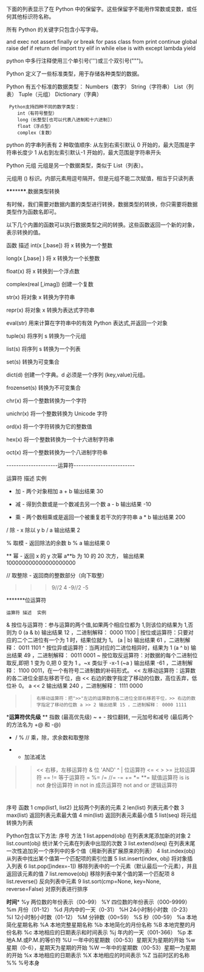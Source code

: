 下面的列表显示了在 Python 中的保留字。这些保留字不能用作常数或变数，或任何其他标识符名称。

所有 Python 的关键字只包含小写字母。

and exec not
assert finally or
break for pass
class from print
continue global raise
def if return
del import try
elif in while
else is with
except lambda yield

python 中多行注释使用三个单引号(''')或三个双引号(""")。

Python 定义了一些标准类型，用于存储各种类型的数据。

Python 有五个标准的数据类型：
Numbers（数字）
String（字符串）
List（列表）
Tuple（元组）
Dictionary（字典）

     Python支持四种不同的数字类型：
        int（有符号整型）
        long（长整型[也可以代表八进制和十六进制]）
        float（浮点型）
        complex（复数）

python 的字串列表有 2 种取值顺序:
从左到右索引默认 0 开始的，最大范围是字符串长度少 1
从右到左索引默认-1 开始的，最大范围是字符串开头

Python 元组
元组是另一个数据类型，类似于 List（列表）。

元组用 () 标识。内部元素用逗号隔开。但是元组不能二次赋值，相当于只读列表

**\*\***\*\*\***\*\***.数据类型转换

有时候，我们需要对数据内置的类型进行转换，数据类型的转换，你只需要将数据类型作为函数名即可。

以下几个内置的函数可以执行数据类型之间的转换。这些函数返回一个新的对象，表示转换的值。

函数 描述
int(x [,base]) 将 x 转换为一个整数

long(x [,base] ) 将 x 转换为一个长整数

float(x) 将 x 转换到一个浮点数

complex(real [,imag]) 创建一个复数

str(x) 将对象 x 转换为字符串

repr(x) 将对象 x 转换为表达式字符串

eval(str) 用来计算在字符串中的有效 Python 表达式,并返回一个对象

tuple(s) 将序列 s 转换为一个元组

list(s) 将序列 s 转换为一个列表

set(s) 转换为可变集合

dict(d) 创建一个字典。d 必须是一个序列 (key,value)元组。

frozenset(s) 转换为不可变集合

chr(x) 将一个整数转换为一个字符

unichr(x) 将一个整数转换为 Unicode 字符

ord(x) 将一个字符转换为它的整数值

hex(x) 将一个整数转换为一个十六进制字符串

oct(x) 将一个整数转换为一个八进制字符串

---------------------运算符-------------------------

运算符 描述 实例

- 加 - 两个对象相加 a + b 输出结果 30

* 减 - 得到负数或是一个数减去另一个数 a - b 输出结果 -10

- 乘 - 两个数相乘或是返回一个被重复若干次的字符串 a \* b 输出结果 200

/ 除 - x 除以 y b / a 输出结果 2

% 取模 - 返回除法的余数 b % a 输出结果 0

** 幂 - 返回 x 的 y 次幂 a**b 为 10 的 20 次方， 输出结果 100000000000000000000

// 取整除 - 返回商的整数部分（向下取整）

> > > 9//2
> > > 4
> > > -9//2
> > > -5

**\*\*\***位运算符

    运算符	描述	实例

& 按位与运算符：参与运算的两个值,如果两个相应位都为 1,则该位的结果为 1,否则为 0 (a & b) 输出结果 12 ，二进制解释： 0000 1100
| 按位或运算符：只要对应的二个二进位有一个为 1 时，结果位就为 1。 (a | b) 输出结果 61 ，二进制解释： 0011 1101
^ 按位异或运算符：当两对应的二进位相异时，结果为 1 (a ^ b) 输出结果 49 ，二进制解释： 0011 0001
~ 按位取反运算符：对数据的每个二进制位取反,即把 1 变为 0,把 0 变为 1 。~x 类似于 -x-1 (~a ) 输出结果 -61 ，二进制解释： 1100 0011，在一个有符号二进制数的补码形式。
<< 左移动运算符：运算数的各二进位全部左移若干位，由 << 右边的数字指定了移动的位数，高位丢弃，低位补 0。 a << 2 输出结果 240 ，二进制解释： 1111 0000

> >     右移动运算符：把">>"左边的运算数的各二进位全部右移若干位，>> 右边的数字指定了移动的位数	a >> 2 输出结果 15 ，二进制解释： 0000 1111

*********运算符优先级********
**	指数 (最高优先级)
~ + -	按位翻转, 一元加号和减号 (最后两个的方法名为 +@ 和 -@)
* / % //	乘，除，求余数和取整除
+ -	加法减法
>> <<	右移，左移运算符
&	位 'AND'
^ |	位运算符
<= < > >=	比较运算符
== !=	等于运算符
= %= /= //= -= += *= **=	赋值运算符
is is not	身份运算符
in not in	成员运算符
not and or	逻辑运算符

#
序号	函数
1	cmp(list1, list2)
    比较两个列表的元素
2	len(list)
    列表元素个数
3	max(list)
    返回列表元素最大值
4	min(list)
    返回列表元素最小值
5	list(seq)
    将元组转换为列表

Python包含以下方法:
序号	方法
1	list.append(obj)
    在列表末尾添加新的对象
2	list.count(obj)
    统计某个元素在列表中出现的次数
3	list.extend(seq)
    在列表末尾一次性追加另一个序列中的多个值（用新列表扩展原来的列表）
4	list.index(obj)
    从列表中找出某个值第一个匹配项的索引位置
5	list.insert(index, obj)
    将对象插入列表
6	list.pop([index=-1])
    移除列表中的一个元素（默认最后一个元素），并且返回该元素的值
7	list.remove(obj)
    移除列表中某个值的第一个匹配项
8	list.reverse()
    反向列表中元素
9	list.sort(cmp=None, key=None, reverse=False)
    对原列表进行排序

************时间*************
%y 两位数的年份表示（00-99）
%Y 四位数的年份表示（000-9999）
%m 月份（01-12）
%d 月内中的一天（0-31）
%H 24小时制小时数（0-23）
%I 12小时制小时数（01-12）
%M 分钟数（00=59）
%S 秒（00-59）
%a 本地简化星期名称
%A 本地完整星期名称
%b 本地简化的月份名称
%B 本地完整的月份名称
%c 本地相应的日期表示和时间表示
%j 年内的一天（001-366）
%p 本地A.M.或P.M.的等价符
%U 一年中的星期数（00-53）星期天为星期的开始
%w 星期（0-6），星期天为星期的开始
%W 一年中的星期数（00-53）星期一为星期的开始
%x 本地相应的日期表示
%X 本地相应的时间表示
%Z 当前时区的名称
%% %号本身


